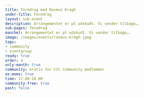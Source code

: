 ```yaml
---
title: Foredrag med Rasmus Kragh
under-title: Foredrag
layout: sub-event
description: Arrangementet er pt udskudt. Vi vender tilbage….
sub-pages: foredrag
manchet: Arrangementet er pt udskudt. Vi vender tilbage….
image: /images/events/rasmus-kragh.jpeg
tags:
- community
- eventgroup
ready: true
order: 4
only-month: true
community: Gratis for CCC Community medlemmer
ex-moms: true
time: 17.00-20.00
community-free: true
past: false
---
```

